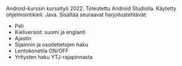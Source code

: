 Android-kurssin kurssityö 2022. Toteutettu Android Studiolla.
Käytetty ohjelmointikieli: Java.
Sisältää seuraavat harjoitustehtävät:
  - Peli
  - Kieliversiot: suomi ja englanti
  - Ajastin
  - Sijainnin ja osoitetietojen haku
  - Lentokonetila ON/OFF
  - Yritysten haku YTJ-rajapinnasta
